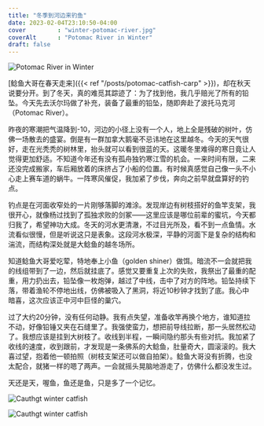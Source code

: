 ```yaml
---
title: "冬季到河边来钓鱼"
date: 2023-02-04T23:10:50-04:00
cover         : "winter-potomac-river.jpg"
coverAlt      : "Potomac River in Winter"
draft: false
---
```

![Potomac River in Winter](winter-potomac-river.jpg)

[鲶鱼大哥在春天走来]({{< ref "/posts/potomac-catfish-carp" >}})，却在秋天说要分开。到了冬天，真的难觅其踪迹了：为了找到他，我几乎赔光了所有的铅坠。今天先去沃尔玛做了补充，装备了最重的铅坠，随即奔赴了波托马克河（Potomac River）。

昨夜的寒潮把气温降到-10，河边的小径上没有一个人，地上全是残破的树叶，仿佛一场散去的盛宴。倒是有一群加拿大鹅毫不忌讳地在这里越冬。今天的天气很好，走在光秃秃的树林里，抬头就可以看到很蓝的天。这暖冬里难得的寒日竟让人觉得更加舒适。不知道今年还有没有孤舟独钓寒江雪的机会。一来时间有限，二来还没完成搬家，车后厢放着的床挤占了小船的位置。有时候真感觉自己像一头不小心走上赛车道的蜗牛。一阵寒风催促，我加紧了步伐，奔向之前早就盘算好的钓点。

钓点是在河面收窄处的一片刚够落脚的滩涂。发现岸边有树枝搭好的鱼竿支架，我很开心，就像杨过找到了孤独求败的剑冢——这里应该是哪位前辈的蜜坑，今天都归我了，希望神功大成。冬天的河水更清澈，不过目光所及，看不到一点鱼情。水流看似很慢，但是听说这只是表象。这段河水极深，平静的河面下是复杂的结构和湍流，而结构深处就是大鲶鱼的越冬场所。

知道鲶鱼大哥爱吃荤，特地奉上小鱼（golden shiner）做饵。暗流不一会就把我的线组带到了一边，然后就挂底了。感觉又要重复上次的失败，我祭出了最重的配重，用力扔出去，铅坠像一枚炮弹，越过了中线，击中了对方的阵地。铅坠持续下落，带着渔轮不停地出线，仿佛被吸入了黑洞，将近10秒钟才找到了底。我心中暗喜，这次应该正中河中巨怪的巢穴。

过了大约20分钟，没有任何动静。我有点失望，准备收竿再换个地方，谁知道拉不动，好像铅锤又夹在石缝里了。我强使蛮力，想把前导线拉断，那一头居然松动了。我想应该是挂到大树枝了。收线到半程，一瞬间隐约那头有些对抗。我加紧了收线的速度，收到跟前，才发现是一条佛系的大鲶鱼，肚量奇大，圆滚滚的。我大喜过望，抱着他一顿拍照（树枝支架还可以做自拍架）。鲶鱼大哥没有折腾，也没太配合，就猪一样的嗯了两声。一会就摇头晃脑地游走了，仿佛什么都没发生过。

天还是天，喔鱼，鱼还是鱼，只是多了一个记忆。


![Cauthgt winter catfish](caught-winter-catfish.gif)

![Cauthgt winter catfish](winter-catfish-solo.jpg)
